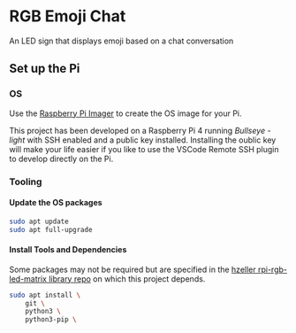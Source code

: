 # RGB Emoji Chat
An LED sign that displays emoji based on a chat conversation

## Set up the Pi

### OS

Use the [Raspberry Pi Imager](https://www.raspberrypi.com/software/) to create the OS image for your Pi.

This project has been developed on a Raspberry Pi 4 running *Bullseye - light* with SSH enabled and a public key installed. Installing the oublic key will make your life easier if you like to use the VSCode Remote SSH plugin to develop directly on the Pi.

### Tooling

#### Update the OS packages

```bash
sudo apt update
sudo apt full-upgrade
```

#### Install Tools and Dependencies

Some packages may not be required but are specified in the [hzeller rpi-rgb-led-matrix library repo](https://github.com/hzeller/rpi-rgb-led-matrix) on which this project depends.

<!-- TODO: verify the actual requirements of the LED Matrix Library, or maybe just poin to the requirements in the library's repo. -->

```bash
sudo apt install \
    git \
    python3 \
    python3-pip \
```
